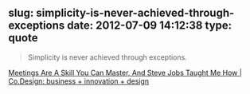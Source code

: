 slug: simplicity-is-never-achieved-through-exceptions
date: 2012-07-09 14:12:38
type: quote
---

> Simplicity is never achieved through exceptions.

[Meetings Are A Skill You Can Master, And Steve Jobs Taught Me How | Co.Design: business + innovation + design](http://www.fastcodesign.com/1669936/meetings-are-a-skill-you-can-master-and-steve-jobs-taught-me-how)
